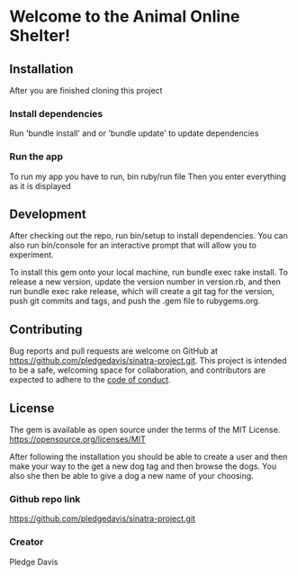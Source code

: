 # Welcome to the Animal Online Shelter!

## Installation
After you are finished cloning this project 
### Install dependencies 
Run 'bundle install' and or 'bundle update' to update dependencies
### Run the app
To run my app you have to run, bin ruby/run file
Then you enter everything as it is displayed

## Development
After checking out the repo, run bin/setup to install dependencies. You can also run bin/console for an interactive prompt that will allow you to experiment.

To install this gem onto your local machine, run bundle exec rake install. To release a new version, update the version number in version.rb, and then run bundle exec rake release, which will create a git tag for the version, push git commits and tags, and push the .gem file to rubygems.org.


## Contributing
Bug reports and pull requests are welcome on GitHub at https://github.com/pledgedavis/sinatra-project.git. This project is intended to be a safe, welcoming space for collaboration, and contributors are expected to adhere to the [code of conduct](https://github.com/pledgedavis/sinatra-project.git).

## License
The gem is available as open source under the terms of the MIT License.
https://opensource.org/licenses/MIT

After following the installation you should be able to create a user and then make your way to the get a new dog tag and then browse the dogs. You also she then be able to give a dog a new name of your choosing.

### Github repo link
 https://github.com/pledgedavis/sinatra-project.git

### Creator
Pledge Davis
